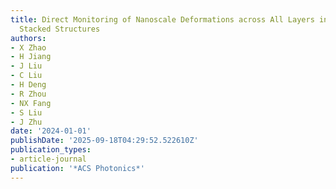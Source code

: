 ```yaml
---
title: Direct Monitoring of Nanoscale Deformations across All Layers in Three-Dimensional
  Stacked Structures
authors:
- X Zhao
- H Jiang
- J Liu
- C Liu
- H Deng
- R Zhou
- NX Fang
- S Liu
- J Zhu
date: '2024-01-01'
publishDate: '2025-09-18T04:29:52.522610Z'
publication_types:
- article-journal
publication: '*ACS Photonics*'
---
```


